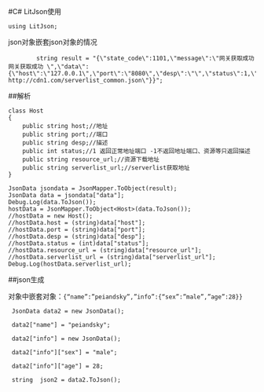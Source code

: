 #C# LitJson使用

    using LitJson;

json对象嵌套json对象的情况
```
        string result = "{\"state_code\":1101,\"message\":\"网关获取成功 网关获取成功 \",\"data\":{\"host\":\"127.0.0.1\",\"port\":\"8080\",\"desp\":\"\",\"status\":1,\"resource_url\":\"http://www.baidu.com\",\"serverlist_url\":\"http://cdn.com/serverlist_common.json; http://cdn1.com/serverlist_common.json\"}}";
```


##解析

    class Host
    {
        public string host;//地址
        public string port;//端口
        public string desp;//描述
        public int status;//1 返回正常地址端口 -1不返回地址端口、资源等只返回描述 
        public string resource_url;//资源下载地址
        public string serverlist_url;//serverlist获取地址
    }

    JsonData jsondata = JsonMapper.ToObject(result);
    JsonData data = jsondata["data"];  
    Debug.Log(data.ToJson());  
    hostData = JsonMapper.ToObject<Host>(data.ToJson());
    //hostData = new Host();
    //hostData.host = (string)data["host"];
    //hostData.port = (string)data["port"];
    //hostData.desp = (string)data["desp"];
    //hostData.status = (int)data["status"];
    //hostData.resource_url = (string)data["resource_url"];
    //hostData.serverlist_url = (string)data["serverlist_url"];
    Debug.Log(hostData.serverlist_url);

##json生成

对象中嵌套对象：`{“name”:”peiandsky”,”info”:{“sex”:”male”,”age”:28}}`

     JsonData data2 = new JsonData();
    
     data2["name"] = "peiandsky";
    
     data2["info"] = new JsonData();
    
     data2["info"]["sex"] = "male";
    
     data2["info"]["age"] = 28;
    
     string  json2 = data2.ToJson();